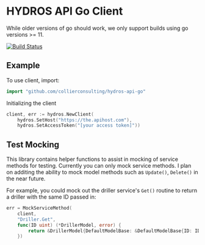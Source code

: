 # HYDROS API Go Client

While older versions of go should work, we only support builds using go versions >= 11.  

[![Build Status](https://travis-ci.com/collierconsulting/hydros-api-go.svg?token=HfjrsxGu5QnCecfDNiK9&branch=master)](https://travis-ci.com/collierconsulting/hydros-api-go)

## Example
To use client, import:

```go
import "github.com/collierconsulting/hydros-api-go"
```

Initializing the client
```go
client, err := hydros.NewClient(
	hydros.SetHost("https://the.apihost.com"), 
	hydros.SetAccessToken("[your access token]"))
```

## Test Mocking

This library contains helper functions to assist in mocking of service methods for testing.  Currently you can only mock service 
methods.  I plan on additing the ability to mock model methods such as `Update()`, `Delete()` in the near future.  

For example, you could mock out the driller service's `Get()` routine to return a driller with the same ID passed in:
```go
err = MockServiceMethod(
	client,
	"Driller.Get",
	func(ID uint) (*DrillerModel, error) {
		return &DrillerModel{DefaultModelBase: &DefaultModelBase{ID: ID}}, nil
	})
```
